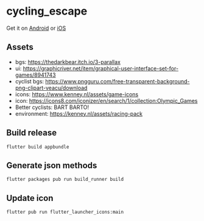 # cycling_escape

Get it on [Android](https://play.google.com/store/apps/details?id=be.wive.cyclingescape) or [iOS](https://apps.apple.com/us/app/cycling-escape/id1553634302#?platform=iphone)

## Assets
- bgs: https://thedarkbear.itch.io/3-parallax
- ui: https://graphicriver.net/item/graphical-user-interface-set-for-games/8941743
- cyclist bgs: https://www.pngguru.com/free-transparent-background-png-clipart-veacu/download
- icons: https://www.kenney.nl/assets/game-icons
- icon: https://icons8.com/iconizer/en/search/1/collection:Olympic_Games
- Better cyclists: BART BARTO!
- environment: https://kenney.nl/assets/racing-pack

## Build release

```
flutter build appbundle
```

## Generate json methods

```
flutter packages pub run build_runner build
```

## Update icon

```
flutter pub run flutter_launcher_icons:main
```
